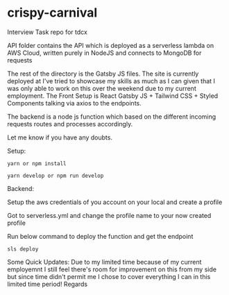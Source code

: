 # crispy-carnival
Interview Task repo for tdcx

API folder contains the API which is deployed as a serverless lambda on AWS Cloud, written purely in NodeJS and connects to MongoDB for requests

The rest of the directory is the Gatsby JS files. The site is currently deployed at 
I've tried to showcase my skills as much as I can given that I was only able to work on this over the weekend due to my current employment.
The Front Setup is 
React Gatsby JS + Tailwind CSS + Styled Components talking via axios to the endpoints.

The backend is a node js function which based on the different incoming requests routes and processes accordingly.

Let me know if you have any doubts.

Setup:

```yarn or npm install```

```yarn develop or npm run develop```

Backend: 

 Setup the aws credentials of you account on your local and create a profile
 
 Got to serverless.yml and change the profile name to your now created profile
 
 Run below command to deploy the function and get the endpoint
 
 ```sls deploy```
 
 
 Some Quick Updates: 
  Due to my limited time because of my current employemnt I still feel there's room for improvement on this from my side but since time didn't permit me I chose to cover everything I can in this limited time period!
  Regards
